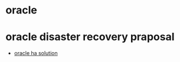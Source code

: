 # oracle 

# oracle disaster recovery praposal

  - [oracle ha solution](https://intellipaat.com/tutorial/oracle-dba-tutorial/real-application-clusters-rac/ )